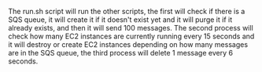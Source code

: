 The run.sh script will run the other scripts, the first will check if there is a SQS queue, it will create it if it doesn't exist yet and it will purge it if it already exists, and then it will send 100 messages. The second process will check how many EC2 instances are currently running every 15 seconds and it will destroy or create EC2 instances depending on how many messages are in the SQS queue, the third process will delete 1 message every 6 seconds.
